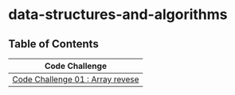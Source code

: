 # data-structures-and-algorithms 

## Table of Contents
| Code Challenge |
| --------------- | 
| [Code Challenge 01 : Array revese ](./codeChallenge1/arrayreverse.md)  | 
